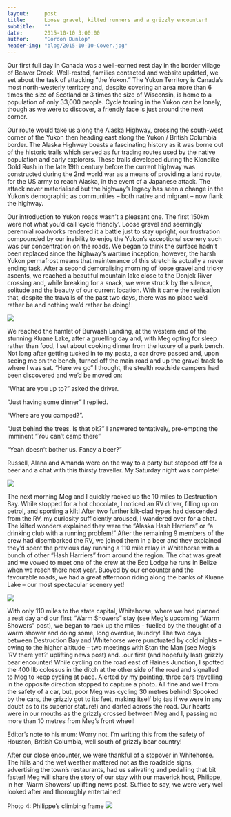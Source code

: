 ```yaml
---
layout:     post
title:      Loose gravel, kilted runners and a grizzly encounter!
subtitle:   ""
date:       2015-10-10 3:00:00
author:     "Gordon Dunlop"
header-img: "blog/2015-10-10-Cover.jpg"
---
```

Our first full day in Canada was a well-earned rest day in the border village of Beaver Creek.  Well-rested, families contacted and website updated, we set about the task of attacking “the Yukon.”  The Yukon Territory is Canada’s most north-westerly territory and, despite covering an area more than 6 times the size of Scotland or 3 times the size of Wisconsin, is home to a population of only 33,000 people.  Cycle touring in the Yukon can be lonely, though as we were to discover, a friendly face
is just around the next corner.

Our route would take us along the Alaska Highway, crossing the south-west corner of the Yukon then heading east along the Yukon / British Columbia border.  The Alaska Highway boasts a fascinating history as it was borne out of the historic trails which served as fur trading routes used by the native population and early explorers.  These trails developed during the Klondike Gold Rush in the late 19th century before the current highway was constructed during the 2nd world war as a means of
providing a land route, for the US army to reach Alaska, in the event of a Japanese attack.  The attack never materialised but the highway’s legacy has seen a change in the Yukon’s demographic as communities – both native and migrant – now flank the highway.

Our introduction to Yukon roads wasn’t a pleasant one.  The first 150km were not what you’d call ‘cycle friendly’.  Loose gravel and seemingly perennial roadworks rendered it a battle just to stay upright, our frustration compounded by our inability to enjoy the Yukon’s exceptional scenery such was our concentration on the roads.  We began to think the surface hadn’t been replaced since the highway’s wartime inception, however, the harsh Yukon permafrost means that maintenance of this stretch is
actually a never ending task.  After a second demoralising morning of loose gravel and tricky ascents, we reached a beautiful mountain lake close to the Donjek River crossing and, while breaking for a snack, we were struck by the silence, solitude and the beauty of our current location.  With it came the realisation that, despite the travails of the past two days, there was no place we’d rather be and nothing we’d rather be doing!

<img class="img-responsive center-block" src ="{{ site.url }}/blog/2015-10-10-Lake.jpg"/>

We reached the hamlet of Burwash Landing, at the western end of the stunning Kluane Lake, after a gruelling day and, with Meg opting for sleep rather than food, I set about cooking dinner from the luxury of a park bench.  Not long after getting tucked in to my pasta, a car drove passed and, upon seeing me on the bench, turned off the main road and up the gravel track to where I was sat.  “Here we go” I thought, the stealth roadside campers had been discovered and we’d be moved on:

“What are you up to?” asked the driver.

“Just having some dinner” I replied.

“Where are you camped?”.

“Just behind the trees.  Is that ok?” I answered tentatively, pre-empting the imminent “You can’t camp there”

“Yeah doesn’t bother us.  Fancy a beer?”

Russell, Alana and Amanda were on the way to a party but stopped off for a beer and a chat with this thirsty traveller.  My Saturday night was complete!

<img class="img-responsive center-block" src ="{{ site.url }}/blog/2015-10-10-Landing.jpg"/>

The next morning Meg and I quickly racked up the 10 miles to Destruction Bay.  While stopped for a hot chocolate, I noticed an RV driver, filling up on petrol, and sporting a kilt!  After two further kilt-clad types had descended from the RV, my curiosity sufficiently aroused, I wandered over for a chat.  The kilted wonders explained they were the “Alaska Hash Harriers” or “a drinking club with a running problem!”  After the remaining 9 members of the crew had disembarked the RV, we joined them
in a beer and they explained they’d spent the previous day running a 110 mile relay in Whitehorse with a bunch of other “Hash Harriers” from around the region.  The chat was great and we vowed to meet one of the crew at the Eco Lodge he runs in Belize when we reach there next year.  Buoyed by our encounter and the favourable roads, we had a great afternoon riding along the banks of Kluane Lake – our most spectacular scenery yet!

<img class="img-responsive center-block" src ="{{ site.url }}/blog/2015-10-10-Kluane.jpg"/>

With only 110 miles to the state capital, Whitehorse, where we had planned a rest day and our first “Warm Showers” stay (see Meg’s upcoming “Warm Showers” post), we began to rack up the miles - fuelled by the thought of a warm shower and doing some, long overdue, laundry!  The two days between Destruction Bay and Whitehorse were punctuated by cold nights – owing to the higher altitude – two meetings with Stan the Man (see Meg’s ‘RV there yet?’ uplifting news post) and…our first (and hopefully
last) grizzly bear encounter!  While cycling on the road east of Haines Junction, I spotted the 400 llb colossus in the ditch at the other side of the road and signalled to Meg to keep cycling at pace.  Alerted by my pointing, three cars travelling in the opposite direction stopped to capture a photo.  All fine and well from the safety of a car, but, poor Meg was cycling 30 metres behind!  Spooked by the cars, the grizzly got to its feet, making itself big (as if we were in any doubt as to its
superior stature!) and darted across the road.  Our hearts were in our mouths as the grizzly crossed between Meg and I, passing no more than 10 metres from Meg’s front wheel!

Editor’s note to his mum:  Worry not.  I’m writing this from the safety of Houston, British Columbia, well south of grizzly bear country!

After our close encounter, we were thankful of a stopover in Whitehorse.  The hills and the wet weather mattered not as the roadside signs, advertising the town’s restaurants, had us salivating and pedalling that bit faster!  Meg will share the story of our stay with our maverick host, Philippe, in her ‘Warm Showers’ uplifting news post.  Suffice to say, we were very well looked after and thoroughly entertained!

Photo 4: Philippe’s climbing frame
<img class="img-responsive center-block" src ="{{ site.url }}/blog/2015-10-10-philippe.jpg"/>

